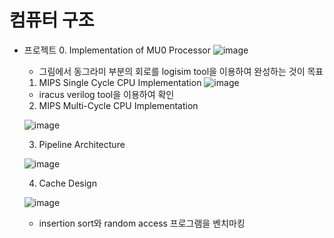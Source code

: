 컴퓨터 구조
===========

- 프로젝트
  0. Implementation of MU0 Processor
  ![image](https://github.com/user-attachments/assets/035c9ba0-46d9-4840-924b-6ade5bc70a70)

    + 그림에서 동그라미 부분의 회로를 logisim tool을 이용하여 완성하는 것이 목표
  
  1. MIPS Single Cycle CPU Implementation
     ![image](https://github.com/user-attachments/assets/a281d326-1f3c-44e7-9cf2-ed5869defc1f)
     
    + iracus verilog tool을 이용하여 확인
  2. MIPS Multi-Cycle CPU Implementation

    ![image](https://github.com/user-attachments/assets/fb6a1148-5eae-4838-a79e-e0d15f06b7e5)

  3. Pipeline Architecture

    ![image](https://github.com/user-attachments/assets/07557b2f-c61d-49b6-a2b8-ce96f7db4136)

  4. Cache Design
  
  ![image](https://github.com/user-attachments/assets/b9df20e3-72d2-4ef5-bb9e-2653bc5db1b4)
    + insertion sort와 random access 프로그램을 벤치마킹
